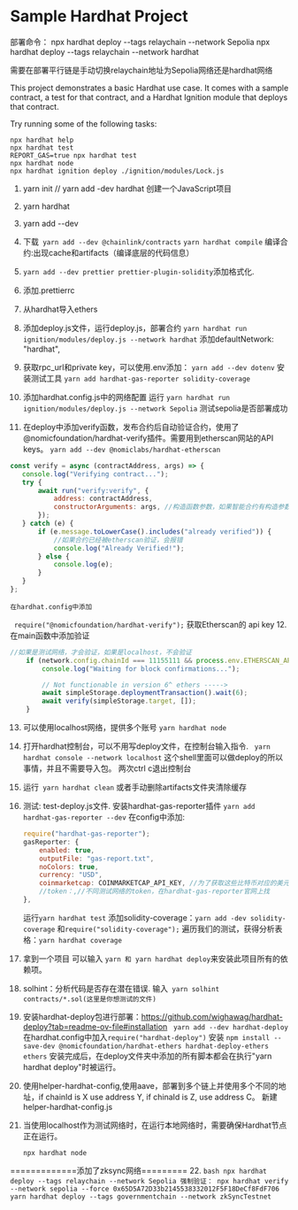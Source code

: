 # Sample Hardhat Project


部署命令：
npx hardhat deploy --tags relaychain --network Sepolia
npx hardhat deploy --tags relaychain --network hardhat

需要在部署平行链是手动切换relaychain地址为Sepolia网络还是hardhat网络

This project demonstrates a basic Hardhat use case. It comes with a sample contract, a test for that contract, and a Hardhat Ignition module that deploys that contract.

Try running some of the following tasks:


```shell
npx hardhat help
npx hardhat test
REPORT_GAS=true npx hardhat test
npx hardhat node
npx hardhat ignition deploy ./ignition/modules/Lock.js
```

1. yarn init // yarn add -dev hardhat 创建一个JavaScript项目
2. yarn hardhat
3. yarn add --dev
4. 下载``` yarn add --dev @chainlink/contracts``` 
    ```yarn hardhat compile``` 编译合约:出现cache和artifacts（编译底层的代码信息）
5. ```yarn add --dev prettier prettier-plugin-solidity```添加格式化.    
6. 添加.prettierrc
7. 从hardhat导入ethers
8. 添加deploy.js文件，运行deploy.js，部署合约 `yarn hardhat run ignition/modules/deploy.js --network hardhat` 添加defaultNetwork: "hardhat",
9. 获取rpc_url和private key，可以使用.env添加：
   `yarn add --dev dotenv`
   安装测试工具
   `yarn add hardhat-gas-reporter solidity-coverage`
10. 添加hardhat.config.js中的网络配置
    运行
    `yarn hardhat run ignition/modules/deploy.js --network Sepolia`
    测试sepolia是否部署成功

11. 在deploy中添加verify函数，发布合约后自动验证合约，使用了@nomicfoundation/hardhat-verify插件。需要用到etherscan网站的API keys。
    `yarn add --dev @nomiclabs/hardhat-etherscan`

```Javascript
const verify = async (contractAddress, args) => {
   console.log("Verifying contract...");
   try {
       await run("verify:verify", {
           address: contractAddress,
           constructorArguments: args, //构造函数参数，如果智能合约有构造参数的话
       });
   } catch (e) {
       if (e.message.toLowerCase().includes("already verified")) {
           //如果合约已经被etherscan验证，会报错
           console.log("Already Verified!");
       } else {
           console.log(e);
       }
   }
};
```

    在hardhat.config中添加

` require("@nomicfoundation/hardhat-verify");`
获取Etherscan的 api key 12. 在main函数中添加验证

```JavaScript
//如果是测试网络，才会验证，如果是localhost，不会验证
    if (network.config.chainId === 11155111 && process.env.ETHERSCAN_API_KEY) {
        console.log("Waiting for block confirmations...");

        // Not functionable in version 6^ ethers ----->
        await simpleStorage.deploymentTransaction().wait(6);
        await verify(simpleStorage.target, []);
    }
```

13. 可以使用localhost网络，提供多个账号
    `yarn hardhat node`
14. 打开hardhat控制台，可以不用写deploy文件，在控制台输入指令.
    ` yarn hardhat console --network localhost`
    这个shell里面可以做deploy的所以事情，并且不需要导入包。
    两次ctrl c退出控制台
15. 运行` yarn hardhat clean` 或者手动删除artifacts文件夹清除缓存

16. 测试: test-deploy.js文件.
    安装hardhat-gas-reporter插件
    `yarn add hardhat-gas-reporter --dev`
    在config中添加:
    ```JavaScript
    require("hardhat-gas-reporter");
    gasReporter: {
        enabled: true,
        outputFile: "gas-report.txt",
        noColors: true,
        currency: "USD",
        coinmarketcap: COINMARKETCAP_API_KEY, //为了获取这些比特币对应的美元价格
        //token：,//不同测试网络的token，在hardhat-gas-reporter官网上找
    },
    ```
    运行`yarn hardhat test`
    添加solidity-coverage：```yarn add -dev solidity-coverage```
    和```require("solidity-coverage");```
    遍历我们的测试，获得分析表格：```yarn hardhat coverage```

17. 拿到一个项目 可以输入  ```yarn 和 yarn hardhat deploy```来安装此项目所有的依赖项。
18. solhint：分析代码是否存在潜在错误.
    输入``` yarn solhint contracts/*.sol(这里是你想测试的文件)```
19. 安装hardhat-deploy包进行部署：https://github.com/wighawag/hardhat-deploy?tab=readme-ov-file#installation
    ``` yarn add --dev hardhat-deploy``` 
    在hardhat.config中加入```require("hardhat-deploy")```
    安装
    ```npm install --save-dev @nomicfoundation/hardhat-ethers hardhat-deploy-ethers ethers```
    安装完成后，在deploy文件夹中添加的所有脚本都会在执行"yarn hardhat deploy"时被运行。
20. 使用helper-hardhat-config,使用aave，部署到多个链上并使用多个不同的地址，if chainId is X use address Y, if chinaId is Z, use address C。
    新建helper-hardhat-config.js


21. 当使用localhost作为测试网络时，在运行本地网络时，需要确保Hardhat节点正在运行。
    ```
    npx hardhat node
    ```

=============添加了zksync网络=========
22.
    ```bash
    npx hardhat deploy --tags relaychain --network Sepolia
    强制验证：
    npx hardhat verify --network sepolia --force 0x65D5A72D33b2145538332012F5F18DeCf8FdF706
    yarn hardhat deploy --tags governmentchain --network zkSyncTestnet
    ```
